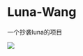 # Luna-Wang
 一个抄袭luna的项目
 
 <img src="https://img.imdodo.com/openapitest/upload/cdn/314C486A46BCA36B2C864A1EEFB7BD39_1649578853215.png">
